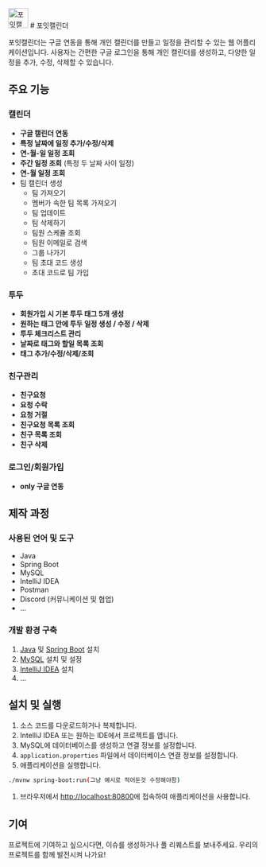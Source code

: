 <img src="https://github.com/codingBottle/JMGDH_Server/assets/85906821/efc018d7-dcee-4a90-a3d0-d5f3469f0eda" alt="포잇캘린더 로고" width="40" height="40">
# 포잇캘린더

포잇캘린더는 구글 연동을 통해 개인 캘린더를 만들고 일정을 관리할 수 있는 웹 어플리케이션입니다. 사용자는 간편한 구글 로그인을 통해 개인 캘린더를 생성하고, 다양한 일정을 추가, 수정, 삭제할 수 있습니다.

## 주요 기능

### 캘린더
- **구글 캘린더 연동**
- **특정 날짜에 일정 추가/수정/삭제**
- **연-월-일 일정 조회**
- **주간 일정 조회** (특정 두 날짜 사이 일정)
- **연-월 일정 조회**
- 팀 캘린더 생성
  - 팀 가져오기
  - 멤버가 속한 팀 목록 가져오기
  - 팀 업데이트
  - 팀 삭제하기
  - 팀원 스케쥴 조회
  - 팀원 이메일로 검색
  - 그룹 나가기
  - 팀 초대 코드 생성
  - 초대 코드로 팀 가입

### 투두
- **회원가입 시 기본 투두 태그 5개 생성**
- **원하는 태그 안에 투두 일정 생성 / 수정 / 삭제**
- **투두 체크리스트 관리**
- **날짜로 태그와 할일 목록 조회**
- **태그 추가/수정/삭제/조회**

### 친구관리
- **친구요청**
- **요청 수락**
- **요청 거절**
- **친구요청 목록 조회**
- **친구 목록 조회**
- **친구 삭제**

### 로그인/회원가입
- **only 구글 연동**


## 제작 과정

### 사용된 언어 및 도구

- Java
- Spring Boot
- MySQL
- IntelliJ IDEA
- Postman
- Discord (커뮤니케이션 및 협업)
- ...

### 개발 환경 구축

1. [Java](https://www.java.com) 및 [Spring Boot](https://spring.io/projects/spring-boot) 설치
2. [MySQL](https://www.mysql.com) 설치 및 설정
3. [IntelliJ IDEA](https://www.jetbrains.com/idea) 설치
4. ...

## 설치 및 실행

1. 소스 코드를 다운로드하거나 복제합니다.
2. IntelliJ IDEA 또는 원하는 IDE에서 프로젝트를 엽니다.
3. MySQL에 데이터베이스를 생성하고 연결 정보를 설정합니다.
4. `application.properties` 파일에서 데이터베이스 연결 정보를 설정합니다.
5. 애플리케이션을 실행합니다.

```bash
./mvnw spring-boot:run(그냥 예시로 적어둔것 수정해야함)
```

1. 브라우저에서 [http://localhost:80800](https://www.jmgdh.duckdns.org/test)에 접속하여 애플리케이션을 사용합니다.


## 기여
프로젝트에 기여하고 싶으시다면, 이슈를 생성하거나 풀 리퀘스트를 보내주세요. 우리의 프로젝트를 함께 발전시켜 나가요!

